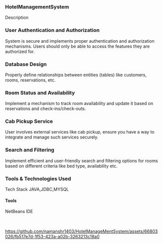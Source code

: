 <h3>HotelManagementSystem</h3>
Description

<h3>User Authentication and Authorization</h3>

System is secure and implements proper authentication and authorization mechanisms. Users should only be able to access the features they are authorized for.

<h3>Database Design</h3>

Properly define relationships between entities (tables) like customers, rooms, reservations, etc.

<h3>Room Status and Availability</h3>

Implement a mechanism to track room availability and update it based on reservations and check-ins/check-outs.

<h3>Cab Pickup Service</h3>

User involves external services like cab pickup, ensure you have a way to integrate and manage such services securely.

<h3>Search and Filtering</h3>

Implement efficient and user-friendly search and filtering options for rooms based on different criteria like bed type, availability etc.

<h3>Tools & Technologies Used</h3> 
Tech Stack
JAVA,JDBC,MYSQL 
<h4>Tools</h4> 
NetBeans IDE

<br>
<br>
<br>

https://github.com/namanshr1403/HotelManageMentSystem/assets/66803026/fb517e7d-1f53-423a-a02b-3263213c18a0
